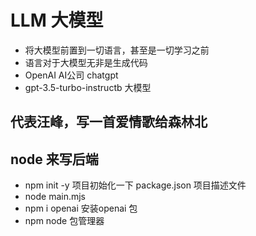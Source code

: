 # LLM 大模型
- 将大模型前置到一切语言，甚至是一切学习之前
- 语言对于大模型无非是生成代码
- OpenAI AI公司 chatgpt
- gpt-3.5-turbo-instructb  大模型

## 代表汪峰，写一首爱情歌给森林北

## node 来写后端
- npm init -y 项目初始化一下
  package.json 项目描述文件
- node main.mjs
- npm i openai 安装openai 包
- npm node 包管理器